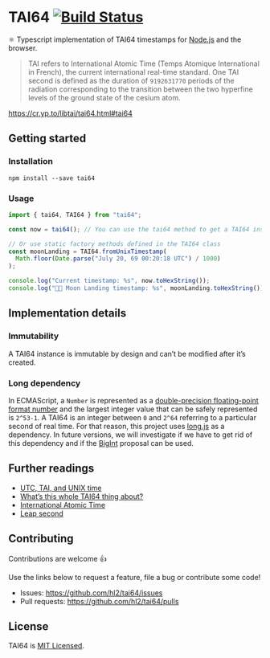 # TAI64 [![Build Status](https://travis-ci.com/hl2/tai64.svg?token=tSMJcyr4W5f93JMvoe6S&branch=master)](https://travis-ci.com/hl2/tai64)

⚛️ Typescript implementation of TAI64 timestamps for [Node.js](https://nodejs.org/en/) and the browser.

> TAI refers to International Atomic Time (Temps Atomique International in French), the current international real-time standard. One TAI second is defined as the duration of `9192631770` periods of the radiation corresponding to the transition between the two hyperfine levels of the ground state of the cesium atom.

https://cr.yp.to/libtai/tai64.html#tai64

## Getting started

### Installation

```shell
npm install --save tai64
```

### Usage

```javascript
import { tai64, TAI64 } from "tai64";

const now = tai64(); // You can use the tai64 method to get a TAI64 instance

// Or use static factory methods defined in the TAI64 class
const moonLanding = TAI64.fromUnixTimestamp(
  Math.floor(Date.parse("July 20, 69 00:20:18 UTC") / 1000)
);

console.log("Current timestamp: %s", now.toHexString());
console.log("🚀🌝 Moon Landing timestamp: %s", moonLanding.toHexString());
```

## Implementation details

### Immutability

A TAI64 instance is immutable by design and can’t be modified after it’s created.

### Long dependency

In ECMAScript, a `Number` is represented as a [double-precision floating-point format number](http://en.wikipedia.org/wiki/Double_precision_floating-point_format) and the largest integer value that can be safely
represented is `2^53-1`. A TAI64 is an integer between `0` and `2^64` referring to a particular second of real time. For that reason, this project uses [long.js](https://github.com/dcodeIO/long.js) as a dependency. In future versions, we will investigate if we have to get rid of this dependency and if the [BigInt](https://github.com/tc39/proposal-bigint) proposal can be used.

## Further readings

- [UTC, TAI, and UNIX time](https://cr.yp.to/proto/utctai.html)
- [What’s this whole TAI64 thing about?](http://dyscour.se/post/12679668746/using-tai64-for-logging)
- [International Atomic Time](https://en.wikipedia.org/wiki/International_Atomic_Time)
- [Leap second](https://en.wikipedia.org/wiki/Leap_second)

## Contributing

Contributions are welcome 👍

Use the links below to request a feature, file a bug or contribute some code!

- Issues: https://github.com/hl2/tai64/issues
- Pull requests: https://github.com/hl2/tai64/pulls

## License

TAI64 is [MIT Licensed](./LICENSE.md).
